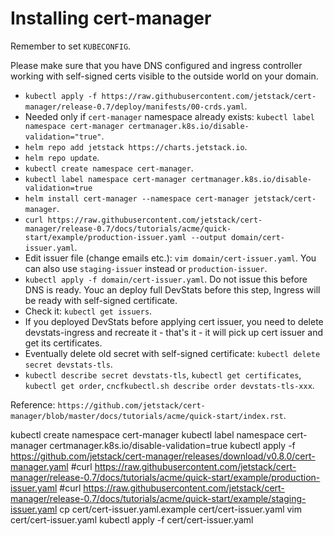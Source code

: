 # Installing cert-manager

Remember to set `KUBECONFIG`.

Please make sure that you have DNS configured and ingress controller working with self-signed certs visible to the outside world on your domain.

- `kubectl apply -f https://raw.githubusercontent.com/jetstack/cert-manager/release-0.7/deploy/manifests/00-crds.yaml`.
- Needed only if `cert-manager` namespace already exists: `kubectl label namespace cert-manager certmanager.k8s.io/disable-validation="true"`.
- `helm repo add jetstack https://charts.jetstack.io`.
- `helm repo update`.
- `kubectl create namespace cert-manager`.
- `kubectl label namespace cert-manager certmanager.k8s.io/disable-validation=true`
- `helm install cert-manager --namespace cert-manager jetstack/cert-manager`.
- `curl https://raw.githubusercontent.com/jetstack/cert-manager/release-0.7/docs/tutorials/acme/quick-start/example/production-issuer.yaml --output domain/cert-issuer.yaml`.
- Edit issuer file (change emails etc.): `vim domain/cert-issuer.yaml`. You can also use `staging-issuer` instead or `production-issuer`.
- `kubectl apply -f domain/cert-issuer.yaml`. Do not issue this before DNS is ready. Youc an deploy full DevStats before this step, Ingress will be ready with self-signed certificate.
- Check it: `kubectl get issuers`.
- If you deployed DevStats before applying cert issuer, you need to delete devstats-ingress and recreate it - that's it - it will pick up cert issuer and get its certificates.
- Eventually delete old secret with self-signed certificate: `kubectl delete secret devstats-tls`.
- `kubectl describe secret devstats-tls`, `kubectl get certificates`, `kubectl get order`, `cncfkubectl.sh describe order devstats-tls-xxx`.

Reference: `https://github.com/jetstack/cert-manager/blob/master/docs/tutorials/acme/quick-start/index.rst`.


kubectl create namespace cert-manager
kubectl label namespace cert-manager certmanager.k8s.io/disable-validation=true
kubectl apply -f https://github.com/jetstack/cert-manager/releases/download/v0.8.0/cert-manager.yaml
#curl https://raw.githubusercontent.com/jetstack/cert-manager/release-0.7/docs/tutorials/acme/quick-start/example/production-issuer.yaml
#curl https://raw.githubusercontent.com/jetstack/cert-manager/release-0.7/docs/tutorials/acme/quick-start/example/staging-issuer.yaml
cp cert/cert-issuer.yaml.example cert/cert-issuer.yaml
vim cert/cert-issuer.yaml
kubectl apply -f cert/cert-issuer.yaml
